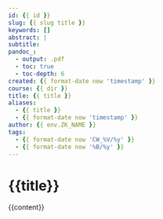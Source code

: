```yaml
---
id: {{ id }}
slug: {{ slug title }}
keywords: []
abstract: |
subtitle:
pandoc_:
  - output: .pdf
  - toc: true
  - toc-depth: 6
created: {{ format-date now 'timestamp' }}
course: {{ dir }}
title: {{ title }}
aliases:
  - {{ title }}
  - {{ format-date now 'timestamp' }}
author: {{ env.ZK_NAME }}
tags:
  - {{ format-date now 'CW_%V/%y' }}
  - {{ format-date now '%B/%y' }}
---
```


# {{title}}

{{content}}
